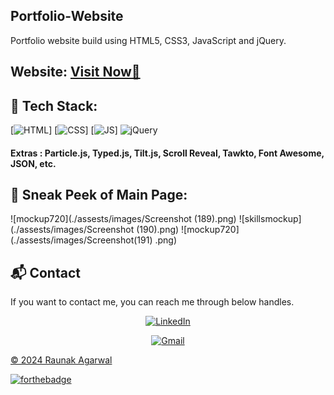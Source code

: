 ## Portfolio-Website
Portfolio website build using HTML5, CSS3, JavaScript and jQuery.

<h2> Website: 
<a href="https://raunakkkkk.github.io/Portfolio-Website/" target="_blank">Visit Now🚀</a>
</h2> 

## 📌 Tech Stack:
[![HTML](https://img.shields.io/badge/html5%20-%23E34F26.svg?&style=for-the-badge&logo=html5&logoColor=white)]
[![CSS](https://img.shields.io/badge/css3%20-%231572B6.svg?&style=for-the-badge&logo=css3&logoColor=white)]
[![JS](https://img.shields.io/badge/javascript%20-%23323330.svg?&style=for-the-badge&logo=javascript&logoColor=%23F7DF1E)]
<img alt="jQuery" src="https://img.shields.io/badge/jquery-%230769AD.svg?style=for-the-badge&logo=jquery&logoColor=white"/>

#### Extras : Particle.js, Typed.js, Tilt.js, Scroll Reveal, Tawkto, Font Awesome, JSON, etc.

## 📌 Sneak Peek of Main Page:
![mockup720](./assests/images/Screenshot (189).png)
![skillsmockup](./assests/images/Screenshot (190).png)
![mockup720](./assests/images/Screenshot(191) .png)

<h2>📬 Contact</h2>

If you want to contact me, you can reach me through below handles.

<div align="center">

<a href="https://www.linkedin.com/in/raunak-agarwal-397467257/"  target="_blank"><img alt="LinkedIn" src="https://img.shields.io/badge/linkedin%20-%230077B5.svg?&style=for-the-badge&logo=linkedin&logoColor=white" /></a>

<a  href="mailto:agarwalraunak2000@gmail.com " ><img  alt="Gmail" src="https://img.shields.io/badge/Gmail-D14836?style=for-the-badge&logo=gmail&logoColor=white" />

</div>

© 2024 Raunak Agarwal


[![forthebadge](https://forthebadge.com/images/badges/built-with-love.svg)](https://forthebadge.com)
